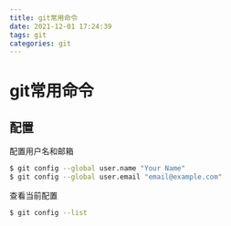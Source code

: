 ```yaml
---
title: git常用命令
date: 2021-12-01 17:24:39
tags: git
categories: git
---
```


# git常用命令

## 配置

配置用户名和邮箱

```bash
$ git config --global user.name "Your Name"
$ git config --global user.email "email@example.com"
```

<!-- more -->

查看当前配置

```bash
$ git config --list
```
